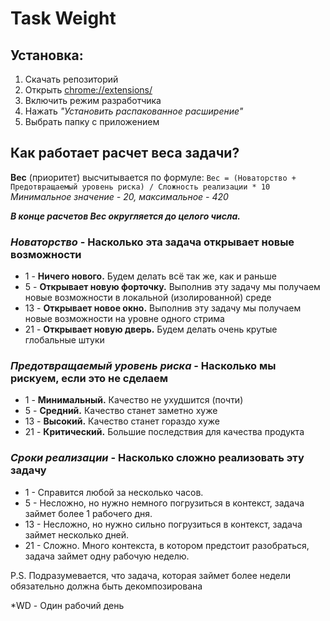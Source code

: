 # Task Weight
## Установка:
1. Скачать репозиторий
2. Открыть [chrome://extensions/]()
3. Включить режим разработчика
4. Нажать _"Установить распакованное расширение"_
5. Выбрать папку с приложением

## Как работает расчет веса задачи?
__Вес__ (приоритет) высчитывается по формуле: `Вес = (Новаторство + Предотвращаемый уровень риска) / Сложность реализации * 10`
_Минимальное значение - 20, максимальное - 420_

___В конце расчетов Вес округляется до целого числа.___
### _Новаторство_ - Насколько эта задача открывает новые возможности
- 1 - **Ничего нового.** Будем делать всё так же, как и раньше
- 5 - **Открывает новую форточку.** Выполнив эту задачу мы получаем новые возможности в локальной (изолированной) среде
- 13 - **Открывает новое окно.** Выполнив эту задачу мы получаем новые возможности на уровне одного стрима
- 21 - **Открывает новую дверь.** Будем делать очень крутые глобальные штуки

### _Предотвращаемый уровень риска_ - Насколько мы рискуем, если это не сделаем
- 1 - **Минимальный.** Качество не ухудшится (почти)
- 5 - **Средний.** Качество станет заметно хуже
- 13 - **Высокий.** Качество станет гораздо хуже
- 21 - **Критический.** Большие последствия для качества продукта

### _Сроки реализации_ - Насколько сложно реализовать эту задачу
- 1 - Справится любой за несколько часов.
- 5 - Несложно, но нужно немного погрузиться в контекст, задача займет более 1 рабочего дня.
- 13 - Несложно, но нужно сильно погрузиться в контекст, задача займет несколько дней.
- 21 - Сложно. Много контекста, в котором предстоит разобраться, задача займет одну рабочую неделю.

P.S. Подразумевается, что задача, которая займет более недели обязательно должна быть декомпозирована

*WD - Один рабочий день